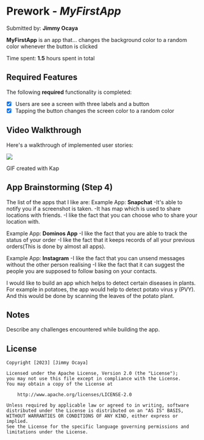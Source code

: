 # Prework - *MyFirstApp*

Submitted by: **Jimmy Ocaya**

**MyFirstApp** is an app that... changes the background color to a random color whenever the button is clicked

Time spent: **1.5** hours spent in total

## Required Features

The following **required** functionality is completed:

- [X] Users are see a screen with three labels and a button
- [X] Tapping the button changes the screen color to a random color
 
## Video Walkthrough

Here's a walkthrough of implemented user stories:

![](myfirstapp2.gif)

<!-- Replace this with whatever GIF tool you used! -->
GIF created with Kap


## App Brainstorming (Step 4)
The list of the apps that I like are:
Example App: **Snapchat**
-It's able to notify you if a screenshot is taken.
-It has map which is used to share locations with friends.
-I like the fact that you can choose who to share your location with.

Example App: **Dominos App**
-I like the fact that you are able to track the status of your order 
-I like the fact that it keeps records of all your previous orders(This is done by almost all apps).

Example App: **Instagram**
-I like the fact that you can unsend messages without the other person realising
-I like the fact that it can suggest the people you are supposed to follow basing on your contacts.

I would like to build an app which helps to detect certain diseases in plants. For example in potatoes, the app would help to detect potato virus y (PVY). And this would be done by scanning the leaves of the potato plant.


## Notes

Describe any challenges encountered while building the app.

## License

    Copyright [2023] [Jimmy Ocaya]

    Licensed under the Apache License, Version 2.0 (the "License");
    you may not use this file except in compliance with the License.
    You may obtain a copy of the License at

        http://www.apache.org/licenses/LICENSE-2.0

    Unless required by applicable law or agreed to in writing, software
    distributed under the License is distributed on an "AS IS" BASIS,
    WITHOUT WARRANTIES OR CONDITIONS OF ANY KIND, either express or implied.
    See the License for the specific language governing permissions and
    limitations under the License.

